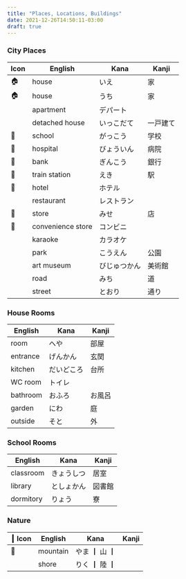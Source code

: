 ```yaml
---
title: "Places, Locations, Buildings"
date: 2021-12-26T14:50:11-03:00
draft: true
---
```

### City Places
| Icon | English           | Kana         | Kanji    |
|------|-------------------| -------------|----------|
| 🏠   | house             | いえ         | 家       |
| 🏠   | house             | うち         | 家       |
|      | apartment         | デパート     |          |
|      | detached house    | いっこだて   | 一戸建て |
| 🏫   | school            | がっこう     | 学校     |
| 🏥   | hospital          | びょういん   | 病院     |
| 🏦   | bank              | ぎんこう     | 銀行     |
| 🚉   | train station     | えき         | 駅       |
| 🏨   | hotel             | ホテル       |          |
|      | restaurant        | レストラン   |          |
| 🏬   | store             | みせ         | 店       |
| 🏪   | convenience store | コンビニ     |          |
|      | karaoke           | カラオケ     |          |
|      | park              | こうえん     | 公園     |
|      | art museum        | びじゅつかん | 美術館   |
|      | road              | みち         | 道       |
|      | street            | とおり       | 通り     |

### House Rooms
| English  | Kana       | Kanji  |
|----------|------------|--------|
| room     | へや       | 部屋   |
| entrance | げんかん   | 玄関   |
| kitchen  | だいどころ | 台所   |
| WC room  | トイレ     |        |
| bathroom | おふろ     | お風呂 |
| garden   | にわ       | 庭     |
| outside  | そと       | 外     |

### School Rooms
| English   | Kana       | Kanji  |
|-----------|------------|--------|
| classroom | きょうしつ | 居室   | 
| library   | としょかん | 図書館 |
| dormitory | りょう     | 寮     |

### Nature
┃ Icon | English  | Kana | Kanji |
|------|----------|------|-------|
| 🗻   | mountain | やま ┃ 山    ┃
|      | shore    | りく ┃ 陸    ┃
